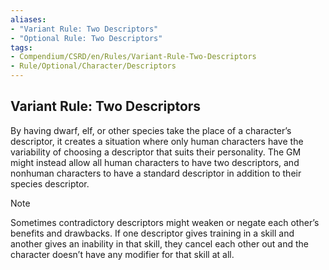 ```yaml
---
aliases:
- "Variant Rule: Two Descriptors"
- "Optional Rule: Two Descriptors"
tags:
- Compendium/CSRD/en/Rules/Variant-Rule-Two-Descriptors
- Rule/Optional/Character/Descriptors                      
---
```

## Variant Rule: Two Descriptors
By having dwarf, elf, or other species take the place of a character’s descriptor, it creates a situation where only human characters have the variability of choosing a descriptor that suits their personality. The GM might instead allow all human characters to have two descriptors, and nonhuman characters to have a standard descriptor in addition to their species descriptor.

>[!note] 
>Sometimes contradictory descriptors might weaken or negate each other’s benefits and drawbacks. If one descriptor gives training in a skill and another gives an inability in that skill, they cancel each other out and the character doesn’t have any modifier for that skill at all.
